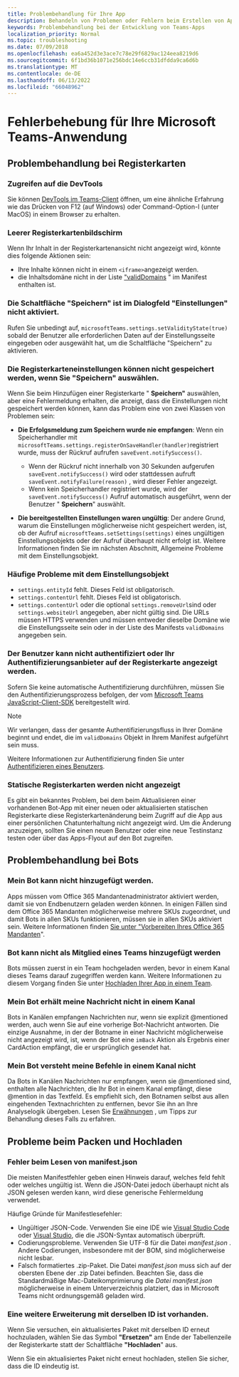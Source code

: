 ```yaml
---
title: Problembehandlung für Ihre App
description: Behandeln von Problemen oder Fehlern beim Erstellen von Apps für Microsoft Teams
keywords: Problembehandlung bei der Entwicklung von Teams-Apps
localization_priority: Normal
ms.topic: troubleshooting
ms.date: 07/09/2018
ms.openlocfilehash: ea6a452d3e3ace7c78e29f6829ac124eea8219d6
ms.sourcegitcommit: 6f1bd36b1071e256bdc14e6ccb31dfdda9ca6d6b
ms.translationtype: MT
ms.contentlocale: de-DE
ms.lasthandoff: 06/13/2022
ms.locfileid: "66048962"
---
```

# <a name="troubleshoot-your-microsoft-teams-app"></a>Fehlerbehebung für Ihre Microsoft Teams-Anwendung

## <a name="troubleshooting-tabs"></a>Problembehandlung bei Registerkarten

### <a name="accessing-the-devtools"></a>Zugreifen auf die DevTools

Sie können [DevTools im Teams-Client](~/tabs/how-to/developer-tools.md) öffnen, um eine ähnliche Erfahrung wie das Drücken von F12 (auf Windows) oder Command-Option-I (unter MacOS) in einem Browser zu erhalten.

### <a name="blank-tab-screen"></a>Leerer Registerkartenbildschirm

Wenn Ihr Inhalt in der Registerkartenansicht nicht angezeigt wird, könnte dies folgende Aktionen sein:

* Ihre Inhalte können nicht in einem `<iframe>`angezeigt werden.
* die Inhaltsdomäne nicht in der Liste ["validDomains](~/resources/schema/manifest-schema.md#validdomains) " im Manifest enthalten ist.

### <a name="the-save-button-isnt-enabled-on-the-settings-dialog"></a>Die Schaltfläche "Speichern" ist im Dialogfeld "Einstellungen" nicht aktiviert.

Rufen Sie unbedingt auf, `microsoftTeams.settings.setValidityState(true)` sobald der Benutzer alle erforderlichen Daten auf der Einstellungsseite eingegeben oder ausgewählt hat, um die Schaltfläche "Speichern" zu aktivieren.

### <a name="the-tab-settings-cant-be-saved-on-selecting-save"></a>Die Registerkarteneinstellungen können nicht gespeichert werden, wenn Sie "Speichern" auswählen.

Wenn Sie beim Hinzufügen einer Registerkarte " **Speichern"** auswählen, aber eine Fehlermeldung erhalten, die anzeigt, dass die Einstellungen nicht gespeichert werden können, kann das Problem eine von zwei Klassen von Problemen sein:

* **Die Erfolgsmeldung zum Speichern wurde nie empfangen**: Wenn ein Speicherhandler mit `microsoftTeams.settings.registerOnSaveHandler(handler)`registriert wurde, muss der Rückruf aufrufen `saveEvent.notifySuccess()`.

  * Wenn der Rückruf nicht innerhalb von 30 Sekunden aufgerufen `saveEvent.notifySuccess()` wird oder stattdessen aufruft `saveEvent.notifyFailure(reason)` , wird dieser Fehler angezeigt.
  * Wenn kein Speicherhandler registriert wurde, wird der `saveEvent.notifySuccess()` Aufruf automatisch ausgeführt, wenn der Benutzer " **Speichern**" auswählt.

* **Die bereitgestellten Einstellungen waren ungültig**: Der andere Grund, warum die Einstellungen möglicherweise nicht gespeichert werden, ist, ob der Aufruf `microsoftTeams.setSettings(settings)` eines ungültigen Einstellungsobjekts oder der Aufruf überhaupt nicht erfolgt ist. Weitere Informationen finden Sie im nächsten Abschnitt, Allgemeine Probleme mit dem Einstellungsobjekt.

### <a name="common-problems-with-the-settings-object"></a>Häufige Probleme mit dem Einstellungsobjekt

* `settings.entityId` fehlt. Dieses Feld ist obligatorisch.
* `settings.contentUrl` fehlt. Dieses Feld ist obligatorisch.
* `settings.contentUrl` oder die optional `settings.removeUrl`sind oder `settings.websiteUrl` angegeben, aber nicht gültig sind. Die URLs müssen HTTPS verwenden und müssen entweder dieselbe Domäne wie die Einstellungsseite sein oder in der Liste des Manifests `validDomains` angegeben sein.

### <a name="cant-authenticate-the-user-or-display-your-auth-provider-in-your-tab"></a>Der Benutzer kann nicht authentifiziert oder Ihr Authentifizierungsanbieter auf der Registerkarte angezeigt werden.

Sofern Sie keine automatische Authentifizierung durchführen, müssen Sie den Authentifizierungsprozess befolgen, der vom [Microsoft Teams JavaScript-Client-SDK](/javascript/api/overview/msteams-client) bereitgestellt wird.

> [!NOTE]
> Wir verlangen, dass der gesamte Authentifizierungsfluss in Ihrer Domäne beginnt und endet, die im `validDomains` Objekt in Ihrem Manifest aufgeführt sein muss.

Weitere Informationen zur Authentifizierung finden Sie unter [Authentifizieren eines Benutzers](~/concepts/authentication/authentication.md).

### <a name="static-tabs-not-showing-up"></a>Statische Registerkarten werden nicht angezeigt

Es gibt ein bekanntes Problem, bei dem beim Aktualisieren einer vorhandenen Bot-App mit einer neuen oder aktualisierten statischen Registerkarte diese Registerkartenänderung beim Zugriff auf die App aus einer persönlichen Chatunterhaltung nicht angezeigt wird.  Um die Änderung anzuzeigen, sollten Sie einen neuen Benutzer oder eine neue Testinstanz testen oder über das Apps-Flyout auf den Bot zugreifen.

## <a name="troubleshooting-bots"></a>Problembehandlung bei Bots

### <a name="cant-add-my-bot"></a>Mein Bot kann nicht hinzugefügt werden.

Apps müssen vom Office 365 Mandantenadministrator aktiviert werden, damit sie von Endbenutzern geladen werden können. In einigen Fällen sind dem Office 365 Mandanten möglicherweise mehrere SKUs zugeordnet, und damit Bots in allen SKUs funktionieren, müssen sie in allen SKUs aktiviert sein. Weitere Informationen finden [Sie unter "Vorbereiten Ihres Office 365 Mandanten](~/concepts/build-and-test/prepare-your-o365-tenant.md)".

### <a name="cant-add-bot-as-a-member-of-a-team"></a>Bot kann nicht als Mitglied eines Teams hinzugefügt werden

Bots müssen zuerst in ein Team hochgeladen werden, bevor in einem Kanal dieses Teams darauf zugegriffen werden kann. Weitere Informationen zu diesem Vorgang finden Sie unter [Hochladen Ihrer App in einem Team](~/concepts/deploy-and-publish/apps-upload.md).

### <a name="my-bot-doesnt-get-my-message-in-a-channel"></a>Mein Bot erhält meine Nachricht nicht in einem Kanal

Bots in Kanälen empfangen Nachrichten nur, wenn sie explizit @mentioned werden, auch wenn Sie auf eine vorherige Bot-Nachricht antworten. Die einzige Ausnahme, in der der Botname in einer Nachricht möglicherweise nicht angezeigt wird, ist, wenn der Bot eine `imBack` Aktion als Ergebnis einer CardAction empfängt, die er ursprünglich gesendet hat.

### <a name="my-bot-doesnt-understand-my-commands-when-in-a-channel"></a>Mein Bot versteht meine Befehle in einem Kanal nicht

Da Bots in Kanälen Nachrichten nur empfangen, wenn sie @mentioned sind, enthalten alle Nachrichten, die Ihr Bot in einem Kanal empfängt, diese @mention in das Textfeld. Es empfiehlt sich, den Botnamen selbst aus allen eingehenden Textnachrichten zu entfernen, bevor Sie ihn an Ihre Analyselogik übergeben. Lesen Sie [Erwähnungen](../bots/how-to/conversations/channel-and-group-conversations.md#work-with-mentions) , um Tipps zur Behandlung dieses Falls zu erfahren.

## <a name="issues-with-packaging-and-uploading"></a>Probleme beim Packen und Hochladen

### <a name="error-while-reading-manifestjson"></a>Fehler beim Lesen von manifest.json

Die meisten Manifestfehler geben einen Hinweis darauf, welches feld fehlt oder welches ungültig ist. Wenn die JSON-Datei jedoch überhaupt nicht als JSON gelesen werden kann, wird diese generische Fehlermeldung verwendet.

Häufige Gründe für Manifestlesefehler:

* Ungültiger JSON-Code. Verwenden Sie eine IDE wie [Visual Studio Code](https://code.visualstudio.com) oder [Visual Studio](https://www.visualstudio.com/vs/), die die JSON-Syntax automatisch überprüft.
* Codierungsprobleme. Verwenden Sie UTF-8 für die Datei *manifest.json* . Andere Codierungen, insbesondere mit der BOM, sind möglicherweise nicht lesbar.
* Falsch formatiertes .zip-Paket. Die Datei *manifest.json* muss sich auf der obersten Ebene der .zip Datei befinden. Beachten Sie, dass die Standardmäßige Mac-Dateikomprimierung die *Datei manifest.json* möglicherweise in einem Unterverzeichnis platziert, das in Microsoft Teams nicht ordnungsgemäß geladen wird.

### <a name="another-extension-with-same-id-exists"></a>Eine weitere Erweiterung mit derselben ID ist vorhanden.

Wenn Sie versuchen, ein aktualisiertes Paket mit derselben ID erneut hochzuladen, wählen Sie das Symbol **"Ersetzen"** am Ende der Tabellenzeile der Registerkarte statt der Schaltfläche **"Hochladen**" aus.

Wenn Sie ein aktualisiertes Paket nicht erneut hochladen, stellen Sie sicher, dass die ID eindeutig ist.
